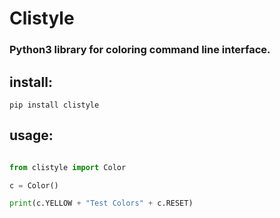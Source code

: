 # Clistyle

### Python3 library for coloring command line interface.

## install:

    pip install clistyle

## usage:

```python

from clistyle import Color

c = Color()

print(c.YELLOW + "Test Colors" + c.RESET)

```
